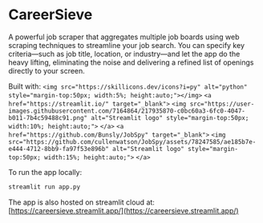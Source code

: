 # CareerSieve

A powerful job scraper that aggregates multiple job boards using web scraping techniques to streamline your job search. You can specify key criteria—such as job title, location, or industry—and let the app do the heavy lifting, eliminating the noise and delivering a refined list of openings directly to your screen.

Built with:
`<img src="https://skillicons.dev/icons?i=py" alt="python" style="margin-top:50px; width:5%; height:auto;"></img>`
`<a href="https://streamlit.io/" target="_blank">`
  `<img src="https://user-images.githubusercontent.com/7164864/217935870-c0bc60a3-6fc0-4047-b011-7b4c59488c91.png" alt="Streamlit logo" style="margin-top:50px; width:10%; height:auto;">`
`</a>`
`<a href="https://github.com/Bunsly/JobSpy" target="_blank">`
  `<img src="https://github.com/cullenwatson/JobSpy/assets/78247585/ae185b7e-e444-4712-8bb9-fa97f53e896b" alt="Streamlit logo" style="margin-top:50px; width:15%; height:auto;">`
`</a>`

To run the app locally:

```sh
streamlit run app.py
```

The app is also hosted on streamlit cloud at:
[https://careersieve.streamlit.app/](https://careersieve.streamlit.app/)

